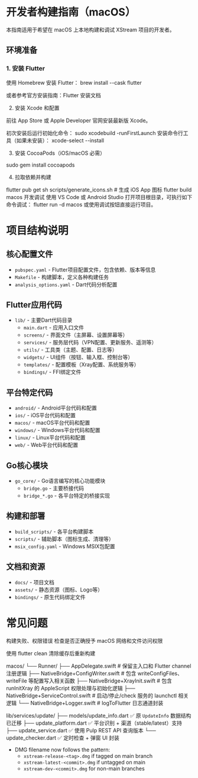 # 开发者构建指南（macOS）

本指南适用于希望在 macOS 上本地构建和调试 XStream 项目的开发者。

## 环境准备

### 1. 安装 Flutter

使用 Homebrew 安装 Flutter： brew install --cask flutter

或者参考官方安装指南：Flutter 安装文档

2. 安装 Xcode 和配置

前往 App Store 或 Apple Developer 官网安装最新版 Xcode。

初次安装后运行初始化命令： sudo xcodebuild -runFirstLaunch
安装命令行工具（如果未安装）： xcode-select --install

3. 安装 CocoaPods（iOS/macOS 必需）

sudo gem install cocoapods

4. 拉取依赖并构建

flutter pub get
sh scripts/generate_icons.sh  # 生成 iOS App 图标
flutter build macos
开发调试
使用 VS Code 或 Android Studio 打开项目根目录，可执行如下命令调试：
flutter run -d macos
或使用调试按钮直接运行项目。

# 项目结构说明

## 核心配置文件
- `pubspec.yaml` - Flutter项目配置文件，包含依赖、版本等信息
- `Makefile` - 构建脚本，定义各种构建任务
- `analysis_options.yaml` - Dart代码分析配置

## Flutter应用代码
- `lib/` - 主要Dart代码目录
  - `main.dart` - 应用入口文件
  - `screens/` - 界面文件（主屏幕、设置屏幕等）
  - `services/` - 服务层代码（VPN配置、更新服务、遥测等）
  - `utils/` - 工具类（主题、配置、日志等）
  - `widgets/` - UI组件（按钮、输入框、控制台等）
  - `templates/` - 配置模板（Xray配置、系统服务等）
  - `bindings/` - FFI绑定文件

## 平台特定代码
- `android/` - Android平台代码和配置
- `ios/` - iOS平台代码和配置
- `macos/` - macOS平台代码和配置
- `windows/` - Windows平台代码和配置
- `linux/` - Linux平台代码和配置
- `web/` - Web平台代码和配置

## Go核心模块
- `go_core/` - Go语言编写的核心功能模块
  - `bridge.go` - 主要桥接代码
  - `bridge_*.go` - 各平台特定的桥接实现

## 构建和部署
- `build_scripts/` - 各平台构建脚本
- `scripts/` - 辅助脚本（图标生成、清理等）
- `msix_config.yaml` - Windows MSIX包配置

## 文档和资源
- `docs/` - 项目文档
- `assets/` - 静态资源（图标、Logo等）
- `bindings/` - 原生代码绑定文件

# 常见问题
构建失败、权限错误
检查是否正确授予 macOS 网络和文件访问权限

使用 flutter clean 清除缓存后重新构建


macos/
└── Runner/
    ├── AppDelegate.swift               # 保留主入口和 Flutter channel 注册逻辑
    ├── NativeBridge+ConfigWriter.swift # 包含 writeConfigFiles、writeFile 等配置写入相关函数
    ├── NativeBridge+XrayInit.swift     # 包含 runInitXray 的 AppleScript 权限处理与初始化逻辑
    ├── NativeBridge+ServiceControl.swift # 启动/停止/check 服务的 launchctl 相关逻辑
    └── NativeBridge+Logger.swift       # logToFlutter 日志通道封装

lib/services/update/
├── models/update_info.dart         ✅ 原 `UpdateInfo` 数据结构已迁移
├── update_platform.dart            ✅ 平台识别 + 渠道（stable/latest）支持
├── update_service.dart             ✅ 使用 Pulp REST API 查询版本
└── update_checker.dart             ✅ 定时检查 + 弹窗 UI 封装

- DMG filename now follows the pattern:
  - `xstream-release-<tag>.dmg` if tagged on main branch
  - `xstream-latest-<commit>.dmg` if untagged on main
  - `xstream-dev-<commit>.dmg` for non-main branches
